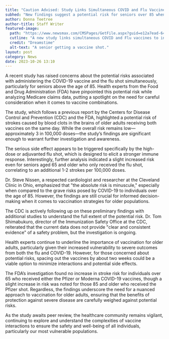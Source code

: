 ```yaml
---
title: "Caution Advised: Study Links Simultaneous COVID and Flu Vaccines to Stroke Risk in Seniors"
subhed: "New findings suggest a potential risk for seniors over 85 when receiving COVID-19 and flu vaccines together, sparking a careful review by health experts."
author: Donna Teetree
author-title: Staff Writer
featured-image: 
  path: "https://www.newsmax.com/CMSPages/GetFile.aspx?guid=e12a7ead-640a-4c10-85a2-a75798a2614b&SiteName=Newsmax&maxsidesize=600"
  cutline: "A new study links simultaneous COVID and Flu vaccines to increased stroke risk in seniors."
  credit: "Dreamstime"
  alt-text: "A senior getting a vaccine shot."
layout: post
category: News
date: 2023-10-26 13:10
---
```


A recent study has raised concerns about the potential risks associated with administering the COVID-19 vaccine and the flu shot simultaneously, particularly for seniors above the age of 85. Health experts from the Food and Drug Administration (FDA) have pinpointed this potential risk while analyzing Medicare claims data, putting a spotlight on the need for careful consideration when it comes to vaccine combinations.

The study, which follows a previous report by the Centers for Disease Control and Prevention (CDC) and the FDA, highlighted a potential risk of strokes caused by blood clots in the brains of older adults receiving both vaccines on the same day. While the overall risk remains low—approximately 3 in 100,000 doses—the study’s findings are significant enough to warrant further investigation and awareness.

The serious side effect appears to be triggered specifically by the high-dose or adjuvanted flu shot, which is designed to elicit a stronger immune response. Interestingly, further analysis indicated a slight increased risk even for seniors aged 65 and older who only received the flu shot, correlating to an additional 1-2 strokes per 100,000 doses.

Dr. Steve Nissen, a respected cardiologist and researcher at the Cleveland Clinic in Ohio, emphasized that "the absolute risk is minuscule," especially when compared to the grave risks posed by COVID-19 to individuals over the age of 85. However, the findings are still crucial for informed decision-making when it comes to vaccination strategies for older populations.

The CDC is actively following up on these preliminary findings with additional studies to understand the full extent of the potential risk. Dr. Tom Shimabukuro, director of the Immunization Safety Office at the CDC, reiterated that the current data does not provide "clear and consistent evidence" of a safety problem, but the investigation is ongoing.

Health experts continue to underline the importance of vaccination for older adults, particularly given their increased vulnerability to severe outcomes from both the flu and COVID-19. However, for those concerned about potential risks, spacing out the vaccines by about two weeks could be a viable option to minimize interactions and potential side effects.

The FDA’s investigation found no increase in stroke risk for individuals over 65 who received either the Pfizer or Moderna COVID-19 vaccines, though a slight increase in risk was noted for those 85 and older who received the Pfizer shot. Regardless, the findings underscore the need for a nuanced approach to vaccination for older adults, ensuring that the benefits of protection against severe disease are carefully weighed against potential risks.

As the study awaits peer review, the healthcare community remains vigilant, continuing to explore and understand the complexities of vaccine interactions to ensure the safety and well-being of all individuals, particularly our most vulnerable populations.
